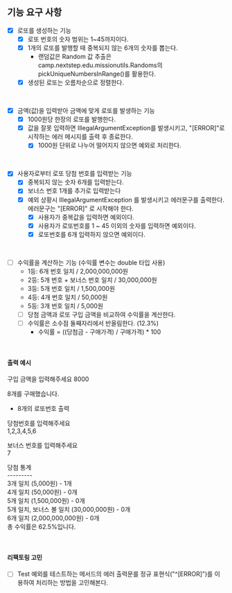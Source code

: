 
## 기능 요구 사항

- [x] 로또를 생성하는 기능
  - [x] 로또 번호의 숫자 범위는 1~45까지이다.
  - [x] 1개의 로또를 발행할 때 중복되지 않는 6개의 숫자를 뽑는다.
    - 랜덤값은 Random 값 추출은 camp.nextstep.edu.missionutils.Randoms의 pickUniqueNumbersInRange()를 활용한다.
  - [x] 생성된 로또는 오름차순으로 정렬한다.

<br>

- [x] 금액(값)을 입력받아 금액에 맞게 로또를 발생하는 기능
  - [x] 1000원당 한장의 로또를 발행한다.
  - [x] 값을 잘못 입력하면 IllegalArgumentException를 발생시키고, "[ERROR]"로 시작하는 에러 메시지를 출력 후 종료한다.
    - [x] 1000원 단위로 나누어 떨어지지 않으면 예외로 처리한다.

<br>

- [x] 사용자로부터 로또 당첨 번호를 입력받는 기능
  - [x] 중복되지 않는 숫자 6개를 입력받는다.
  - [x] 보너스 번호 1개를 추가로 입력받는다
  - [x] 예외 상황시 IllegalArgumentException 를 발생시키고 에러문구를 출력한다. 에러문구는 "[ERROR]" 로 시작해야 한다.
    - [x] 사용자가 중복값을 입력하면 예외이다.
    - [x] 사용자가 로또번호를 1 ~ 45 이외의 숫자를 입력하면 예외이다.
    - [x] 로또번호를 6개 입력하지 않으면 예외이다.

<br>

- [ ] 수익률을 계산하는 기능 (수익률 변수는 double 타입 사용)
  - 1등: 6개 번호 일치 / 2,000,000,000원
  - 2등: 5개 번호 + 보너스 번호 일치 / 30,000,000원
  - 3등: 5개 번호 일치 / 1,500,000원
  - 4등: 4개 번호 일치 / 50,000원
  - 5등: 3개 번호 일치 / 5,000원
  - [ ] 당첨 금액과 로또 구입 금액을 비교하여 수익률을 계산한다.
  - [ ] 수익률은 소수점 둘째자리에서 반올림한다. (12.3%)
    - 수익률 = ((당첨금 - 구매가격) / 구매가격) * 100

<br>

#### 출력 예시
구입 금액을 입력해주세요
8000

8개를 구매했습니다.
- 8개의 로또번호 출력

당첨번호를 입력해주세요 <br>
1,2,3,4,5,6

보너스 번호를 입력해주세요 <br>
7

당첨 통계 <br>
--------- <br>
3개 일치 (5,000원) - 1개 <br>
4개 일치 (50,000원) - 0개 <br>
5개 일치 (1,500,000원) - 0개 <br>
5개 일치, 보너스 볼 일치 (30,000,000원) - 0개 <br>
6개 일치 (2,000,000,000원) - 0개 <br>
총 수익률은 62.5%입니다.

<br>

#### 리팩토링 고민
- [ ] Test 예외를 테스트하는 메서드의 에러 출력문를 정규 표현식("^[ERROR]")를 이용하여 처리하는 방법을 고민해본다.